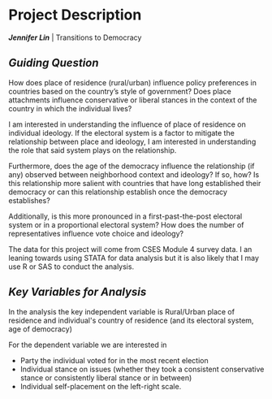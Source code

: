 # **Project Description**

***Jennifer Lin*** | Transitions to Democracy

## *Guiding Question*

How does place of residence (rural/urban) influence policy preferences in countries based on the country’s style of government? Does place attachments influence conservative or liberal stances in the context of the country in which the individual lives?

I am interested in understanding the influence of place of residence on individual ideology. If the electoral system is a factor to mitigate the relationship between place and ideology, I am interested in understanding the role that said system plays on the relationship.

Furthermore, does the age of the democracy influence the relationship (if any) observed between neighborhood context and ideology? If so, how? Is this relationship more salient with countries that have long established their democracy or can this relationship establish once the democracy establishes?

Additionally, is this more pronounced in a first-past-the-post electoral system or in a proportional electoral system? How does the number of representatives influence vote choice and ideology?

The data for this project will come from CSES Module 4 survey data. I an leaning towards using STATA for data analysis but it is also likely that I may use R or SAS to conduct the analysis.

## *Key Variables for Analysis*

In the analysis the key independent variable is Rural/Urban place of residence and individual's country of residence (and its electoral system, age of democracy)

For the dependent variable we are interested in
- Party the individual voted for in the most recent election
- Individual stance on issues (whether they took a consistent conservative stance or consistently liberal stance or in between)
- Individual self-placement on the left-right scale.
